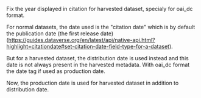 Fix the year displayed in citation for harvested dataset, specialy for oai_dc format.

For normal datasets, the date used is the "citation date" which is by default the publication date (the first release date) (https://guides.dataverse.org/en/latest/api/native-api.html?highlight=citationdate#set-citation-date-field-type-for-a-dataset).

But for a harvested dataset, the distribution date is used instead and this date is not always present in the harvested metadata. With oai_dc format the date tag if used as production date.

Now, the production date is used for harvested dataset in addition to distribution date.